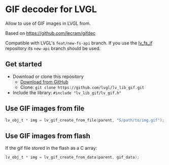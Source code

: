 # GIF decoder for LVGL
Allow to use of GIF images in LVGL from. 

Based on https://github.com/lecram/gifdec

Compatible with LVGL's `feat/new-fs-api` branch. 
If you use the [lv_fs_if](https://github.com/lvgl/lv_fs_if) repository its `new-api` branch should be used.


## Get started
- Download or clone this repository
  - [Download from GitHub](https://github.com/lvgl/lv_lib_gif/archive/master.zip)
  - Clone: `git clone https://github.com/lvgl/lv_lib_gif.git`
- Include the library: `#include "lv_lib_gif/lv_gif.h"`

## Use GIF images from file
```c
lv_obj_t * img = lv_gif_create_from_file(parent, "S/path/to/img.gif");
```

## Use GIF images from flash
If the gif file stored in the flash as a C array: 
```c
lv_obj_t * img = lv_gif_create_from_data(parent, gif_data);
```


